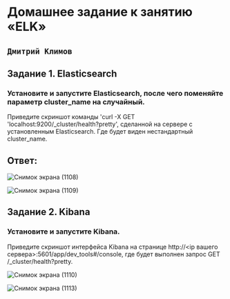 # Домашнее задание к занятию «ELK»

## ` Дмитрий Климов `

## Задание 1. Elasticsearch

### Установите и запустите Elasticsearch, после чего поменяйте параметр cluster_name на случайный.

Приведите скриншот команды 'curl -X GET 'localhost:9200/_cluster/health?pretty', сделанной на сервере с установленным Elasticsearch. Где будет виден нестандартный cluster_name.

## Ответ:

![Снимок экрана (1108)](https://github.com/user-attachments/assets/ea836373-40b6-48c8-b912-513990f287b5)

![Снимок экрана (1109)](https://github.com/user-attachments/assets/ac8d2682-ecd9-480b-a2b4-f323787d93b2)

## Задание 2. Kibana

### Установите и запустите Kibana.

Приведите скриншот интерфейса Kibana на странице http://<ip вашего сервера>:5601/app/dev_tools#/console, где будет выполнен запрос GET /_cluster/health?pretty.

![Снимок экрана (1110)](https://github.com/user-attachments/assets/c5a63f71-cade-46e4-9c0f-1709d4c475fe)

![Снимок экрана (1113)](https://github.com/user-attachments/assets/a035eefb-8d83-460a-9e8e-7cf0781ccbe3)

